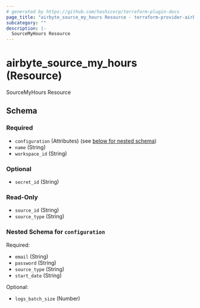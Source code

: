 ```yaml
---
# generated by https://github.com/hashicorp/terraform-plugin-docs
page_title: "airbyte_source_my_hours Resource - terraform-provider-airbyte-new"
subcategory: ""
description: |-
  SourceMyHours Resource
---
```


# airbyte_source_my_hours (Resource)

SourceMyHours Resource



<!-- schema generated by tfplugindocs -->
## Schema

### Required

- `configuration` (Attributes) (see [below for nested schema](#nestedatt--configuration))
- `name` (String)
- `workspace_id` (String)

### Optional

- `secret_id` (String)

### Read-Only

- `source_id` (String)
- `source_type` (String)

<a id="nestedatt--configuration"></a>
### Nested Schema for `configuration`

Required:

- `email` (String)
- `password` (String)
- `source_type` (String)
- `start_date` (String)

Optional:

- `logs_batch_size` (Number)


